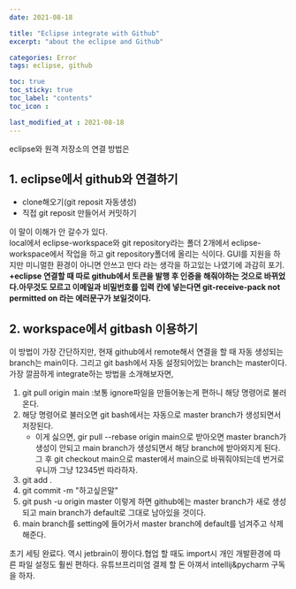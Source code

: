 ```yaml
---
date: 2021-08-18

title: "Eclipse integrate with Github"
excerpt: "about the eclipse and Github"

categories: Error
tags: eclipse, github

toc: true  
toc_sticky: true
toc_label: "contents"
toc_icon : 

last_modified_at : 2021-08-18
---
```


eclipse와 원격 저장소의 연결 방법은

## 1. eclipse에서 github와 연결하기
- clone해오기(git reposit 자동생성)
- 직접 git reposit 만들어서 커밋하기

이 말이 이해가 안 갈수가 있다.  
local에서 eclipse-workspace와 git repository라는 폴더 2개에서 eclipse-workspace에서 작업을 하고 git repository폴더에 올리는 식이다. GUI를 지원을 하지만 미니멀한 환경이 아니면 안쓰고 만다 라는 생각을 하고있는 나였기에 과감히 포기.  
**+eclipse 연결할 때 따로 github에서 토큰을 발행 후 인증을 해줘야하는 것으로 바뀌었다.아무것도 모르고 이메일과 비밀번호를 입력 칸에 넣는다면 git-receive-pack not permitted on 라는 에러문구가 보일것이다.**

## 2. workspace에서 gitbash 이용하기
이 방법이 가장 간단하지만, 현재 github에서 remote해서 연결을 할 때 자동 생성되는 branch는 main이다. 그리고 git bash에서 자동 설정되어있는 branch는 master이다.
가장 깔끔하게 integrate하는 방법을 소개해보자면,  
1. git pull origin main :보통 ignore파일을 만들어놓는게 편하니 해당 명령어로 불러온다.
2. 해당 명령어로 불러오면 git bash에서는 자동으로 master branch가 생성되면서 저장된다.
    -  이게 싫으면, gir pull --rebase origin main으로 받아오면 master branch가 생성이 안되고 main branch가 생성되면서 해당 branch에 받아와지게 된다. 그 후 git checkout main으로 master에서 main으로 바꿔줘야되는데 번거로우니까 그냥 12345번 따라하자.
3. git add .
4. git commit -m "하고싶은말"
5. git push -u origin master
이렇게 하면 github에는 master branch가 새로 생성되고 main branch가 default로 그대로 남아있을 것이다.
6. main branch를 setting에 들어가서 master branch에 default를 넘겨주고 삭제해준다.

초기 세팅 완료다.
역시 jetbrain이 짱이다.협업 할 때도 import시 개인 개발환경에 따른 파일 설정도 훨씬 편하다. 유튜브프리미엄 결제 할 돈 아껴서 intellij&pycharm 구독을 하자.